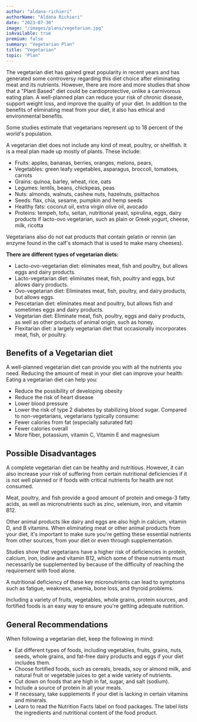 ```yaml
---
author: "aldana-richieri"
authorName: "Aldana Richieri"
date: "2023-07-30"
image: "/images/plans/vegetarian.jpg"
isAvailable: true
premium: false
summary: "Vegetarian Plan"
title: "Vegetarian"
topic: "Plan"
---
```


The vegetarian diet has gained great popularity in recent years and has generated some controversy regarding this diet choice after eliminating meat and its nutrients. However, there are more and more studies that show that a "Plant Based" diet could be cardioprotective, unlike a carnivorous eating plan. A well-planned plan can reduce your risk of chronic disease, support weight loss, and improve the quality of your diet. In addition to the benefits of eliminating meat from your diet, it also has ethical and environmental benefits.

Some studies estimate that vegetarians represent up to 18 percent of the world's population.

A vegetarian diet does not include any kind of meat, poultry, or shellfish. It is a meal plan made up mostly of plants. These include:

- Fruits: apples, bananas, berries, oranges, melons, pears,
- Vegetables: green leafy vegetables, asparagus, broccoli, tomatoes, carrots
- Grains: quinoa, barley, wheat, rice, oats
- Legumes: lentils, beans, chickpeas, peas
- Nuts: almonds, walnuts, cashew nuts, hazelnuts, psittachos
- Seeds: flax, chia, sesame, pumpkin and hemp seeds
- Healthy fats: coconut oil, extra virgin olive oil, avocado
- Proteins: tempeh, tofu, seitan, nutritional yeast, spirulina, eggs, dairy products if lacto-ovo vegetarian, such as plain or Greek yogurt, cheese, milk, ricotta

Vegetarians also do not eat products that contain gelatin or rennin (an enzyme found in the calf's stomach that is used to make many cheeses).

**There are different types of vegetarian diets:**

- Lacto-ovo-vegetarian diet: eliminates meat, fish and poultry, but allows eggs and dairy products.
- Lacto-vegetarian diet: eliminates meat, fish, poultry and eggs, but allows dairy products.
- Ovo-vegetarian diet: Eliminates meat, fish, poultry, and dairy products, but allows eggs.
- Pescetarian diet: eliminates meat and poultry, but allows fish and sometimes eggs and dairy products.
- Vegetarian diet: Eliminate meat, fish, poultry, eggs and dairy products, as well as other products of animal origin, such as honey.
- Flexitarian diet: a largely vegetarian diet that occasionally incorporates meat, fish, or poultry.

## **Benefits of a Vegetarian diet**

A well-planned vegetarian diet can provide you with all the nutrients you need. Reducing the amount of meat in your diet can improve your health. Eating a vegetarian diet can help you:

- Reduce the possibility of developing obesity
- Reduce the risk of heart disease
- Lower blood pressure
- Lower the risk of type 2 diabetes by stabilizing blood sugar.
  Compared to non-vegetarians, vegetarians typically consume:
- Fewer calories from fat (especially saturated fat)
- Fewer calories overall
- More fiber, potassium, vitamin C, Vitamin E and magnesium

## **Possible Disadvantages**

A complete vegetarian diet can be healthy and nutritious. However, it can also increase your risk of suffering from certain nutritional deficiencies if it is not well planned or if foods with critical nutrients for health are not consumed.

Meat, poultry, and fish provide a good amount of protein and omega-3 fatty acids, as well as micronutrients such as zinc, selenium, iron, and vitamin B12.

Other animal products like dairy and eggs are also high in calcium, vitamin D, and B vitamins.
When eliminating meat or other animal products from your diet, it's important to make sure you're getting these essential nutrients from other sources, from your diet or even through supplementation.

Studies show that vegetarians have a higher risk of deficiencies in protein, calcium, iron, iodine and vitamin B12, which some of these nutrients must necessarily be supplemented by because of the difficulty of reaching the requirement with food alone.

A nutritional deficiency of these key micronutrients can lead to symptoms such as fatigue, weakness, anemia, bone loss, and thyroid problems.

Including a variety of fruits, vegetables, whole grains, protein sources, and fortified foods is an easy way to ensure you're getting adequate nutrition.

## **General Recommendations**

When following a vegetarian diet, keep the following in mind:

- Eat different types of foods, including vegetables, fruits, grains, nuts, seeds, whole grains, and fat-free dairy products and eggs if your diet includes them.
- Choose fortified foods, such as cereals, breads, soy or almond milk, and natural fruit or vegetable juices to get a wide variety of nutrients.
- Cut down on foods that are high in fat, sugar, and salt (sodium).
- Include a source of protein in all your meals.
- If necessary, take supplements if your diet is lacking in certain vitamins and minerals.
- Learn to read the Nutrition Facts label on food packages. The label lists the ingredients and nutritional content of the food product.
